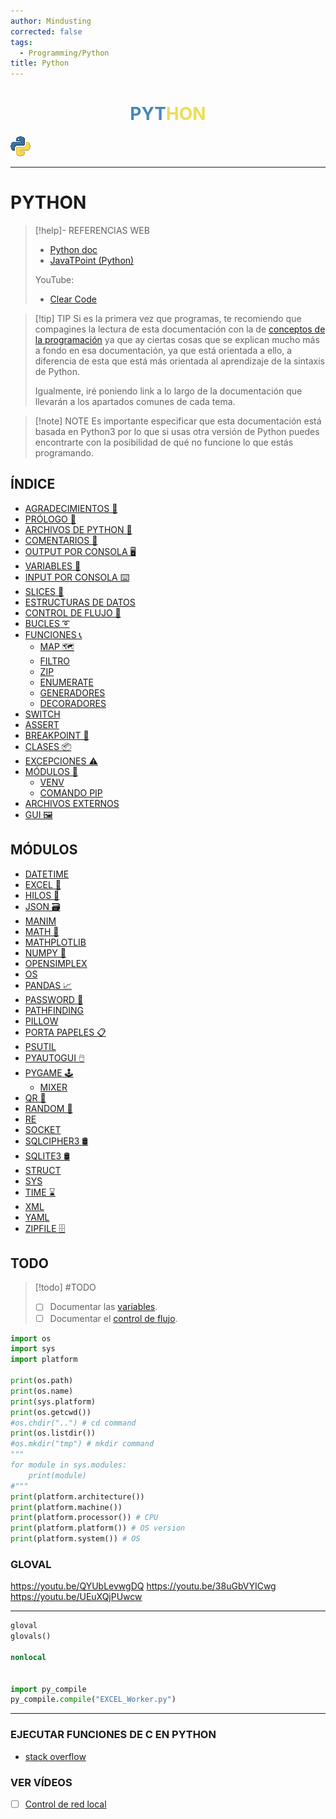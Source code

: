 ```yaml
---
author: Mindusting
corrected: false
tags:
  - Programming/Python
title: Python
---
```


<h1 align="center">
<span style="color:#48b;">PYT</span><span style="color:#ed5;">HON</span>
</h1>

![#logo](../../img/py_logo.png)

---

# PYTHON

> [!help]- REFERENCIAS WEB
> - [Python doc](https://docs.python.org/es/3/)
> - [JavaTPoint (Python)](https://www.javatpoint.com/python-tutorial)
> 
> YouTube:
> - [Clear Code](https://youtu.be/mDKM-JtUhhc)

> [!tip] TIP
> Si es la primera vez que programas, te recomiendo que compagines la lectura de esta documentación con la de [conceptos de la programación](../pc/pc.md) ya que ay ciertas cosas que se explican mucho más a fondo en esa documentación, ya que está orientada a ello, a diferencia de esta que está más orientada al aprendizaje de la sintaxis de Python.
>
> Igualmente, iré poniendo link a lo largo de la documentación que llevarán a los apartados comunes de cada tema.

> [!note] NOTE
> Es importante especificar que esta documentación está basada en Python3 por lo que si usas otra versión de Python puedes encontrarte con la posibilidad de qué no funcione lo que estás programando.

## ÍNDICE

- [AGRADECIMIENTOS 🎉](py_thanks_to.md)
- [PRÓLOGO 🧭](py_prologue.md)
- [ARCHIVOS DE PYTHON 📄](py_files.md)
- [COMENTARIOS 💬](py_comments.md)
- [OUTPUT POR CONSOLA 🖥️](py_print.md)
- [VARIABLES 💾](py_variable.md)
- [INPUT POR CONSOLA ⌨️](py_input.md)
- [SLICES 📏](py_slice.md)
- [ESTRUCTURAS DE DATOS](py_data_structure.md)
- [CONTROL DE FLUJO 🚦](py_flow_control.md)
- [BUCLES ➰](py_loop.md)
- [FUNCIONES 📞](py_function.md)
    - [MAP 🗺](py_map.md)
    - [FILTRO](py_filter.md)
    - [ZIP](py_zip.md)
    - [ENUMERATE](py_enumerate.md)
    - [GENERADORES](py_generator.md)
    - [DECORADORES](py_decorators.md)
- [SWITCH](py_switch.md)
- [ASSERT](py_assert.md)
- [BREAKPOINT 🔴](py_breakpoint.md)
- [CLASES 📦](py_class.md)
- [EXCEPCIONES ⚠️](py_exception.md)
- [MÓDULOS 🛄](py_module.md)
    - [VENV](py_venv.md)
    - [COMANDO PIP](py_pip.md)
- [ARCHIVOS EXTERNOS](py_open.md)
- [GUI 🖼](py_gui.md)

## MÓDULOS

- [DATETIME](py_datetime.md)
- [EXCEL 🍫](openpyxl/py_openpyxl.md)
- [HILOS 🧵](py_threading.md)
- [JSON 🗃](py_json.md)
- [MANIM](py_manim.md)
- [MATH 🧮](math/py_math.md)
- [MATHPLOTLIB](py_matplotlib.md)
- [NUMPY 🧮](numpy/py_numpy.md)
- [OPENSIMPLEX](py_opensimplex.md)
- [OS](py_os.md)
- [PANDAS 📈](py_pandas.md)
- [PASSWORD 🔑](py_getpass.md)
- [PATHFINDING](py_pathfinding.md)
- [PILLOW](py_pillow.md)
- [PORTA PAPELES 📋](py_clipboard.md)
- [PSUTIL](py_psutil.md)
- [PYAUTOGUI 🖱️](py_pyautogui.md)
- [PYGAME 🕹️](pygame/py_pygame.md)
    - [MIXER](pygame/mixer/pg_mixer.md)
- [QR 🔗](py_qr.md)
- [RANDOM 🎲](py_random.md)
- [RE](py_re.md)
- [SOCKET](socket/py_socket.md)
- [SQLCIPHER3 🛢](py_pysqlcipher3.md)
- [SQLITE3 🛢](sqlite3/py_sqlite3.md)
- [STRUCT](py_struct.md)
- [SYS](py_sys.md)
- [TIME ⌛](py_time.md)
- [XML](xml/py_xml.md)
- [YAML](py_yaml.md)
- [ZIPFILE 🗄️](zipfile/py_zipfile.md)

## TODO

> [!todo] #TODO
> - [ ] Documentar las [variables](py_variable.md).
> - [ ] Documentar el [control de flujo](py_flow_control.md).

```python
import os
import sys
import platform

print(os.path)
print(os.name)
print(sys.platform)
print(os.getcwd())
#os.chdir("..") # cd command
print(os.listdir())
#os.mkdir("tmp") # mkdir command
"""
for module in sys.modules:
    print(module)
#"""
print(platform.architecture())
print(platform.machine())
print(platform.processor()) # CPU
print(platform.platform()) # OS version
print(platform.system()) # OS
```

### GLOVAL

https://youtu.be/QYUbLevwgDQ
https://youtu.be/38uGbVYICwg
https://youtu.be/UEuXQjPUwcw

---

```python
gloval
glovals()

nonlocal


import py_compile
py_compile.compile("EXCEL_Worker.py")
```

---

### EJECUTAR FUNCIONES DE C EN PYTHON

- [stack overflow](https://stackoverflow.com/questions/16647186/calling-c-functions-in-python)

### VER VÍDEOS

- [ ] [Control de red local](https://youtu.be/DFTwB2nAexs)
